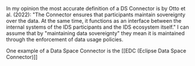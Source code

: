 In my opinion the most accurate definition of a DS Connector is by Otto et al. (2022):
"The Connector ensures that participants maintain sovereignty over the data. At the same time, it functions as an interface between the internal systems of the IDS participants and the IDS ecosystem itself."
I can assume that by "maintaining data sovereignty" they mean it is maintained through the enforcement of data usage policies.

One example of a Data Space Connector is the [[EDC (Eclipse Data Space Connector)]]